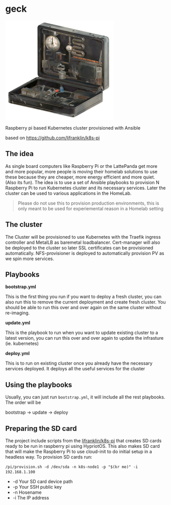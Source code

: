 # geck

![Garden of Eden Creation Kit](geck.png)

Raspberry pi based Kubernetes cluster provisioned with Ansible

based on https://github.com/ljfranklin/k8s-pi

## The idea
As single board computers like Raspberry Pi or the LattePanda get more and more popular, more people is moving their homelab solutions to use these because they are cheaper, more energy efficient and more quiet. (Also its fun). The idea is to use a set of Ansible playbooks to provision N Raspberry Pi to run Kubernetes cluster and its necessary services. Later the cluster can be used to various applications in the HomeLab.

> Please do not use this to provision production environments, this is only meant to be used for experiemental reason in a Homelab setting

## The cluster
The Cluster will be provisioned to use Kubernetes with the Traefik ingress controller and MetalLB as baremetal loadbalancer. Cert-manager will also be deployed to the cluster so later SSL certificates can be provisioned automatically. NFS-provisioner is deployed to automatically provision PV as we spin more services.

## Playbooks

__bootstrap.yml__

This is the first thing you run if you want to deploy a fresh cluster, you can also run this to remove the current deployment and create fresh cluster. You should be able to run this over and over again on the same cluster without re-imaging.

__update.yml__

This is the playbook to run when you want to update existing cluster to a latest version, you can run this over and over again to update the infrasture (ie. kubernetes)

__deploy.yml__

This is to run on existing cluster once you already have the necessary services deployed. It deploys all the useful services for the cluster

## Using the playbooks
Usually, you can just run `bootstrap.yml`, it will include all the rest playbooks. The order will be

bootstrap -> update -> deploy

## Preparing the SD card
The project include scripts from the [ljfranklin/k8s-pi](https://github.com/ljfranklin/k8s-pi) that creates SD cards ready to be run in raspberry pi using HypriotOS. This also makes SD card that will make the Raspberry Pi to use cloud-init to do initial setup in a headless way. To provision SD cards run:

```
/pi/provision.sh -d /dev/sda -n k8s-node1 -p "$(kr me)" -i 192.168.1.100
```

* -d Your SD card device path
* -p Your SSH public key
* -n Hosename
* -i The IP address


